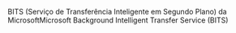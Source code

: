 <span data-ttu-id="c22a7-101">BITS (Serviço de Transferência Inteligente em Segundo Plano) da Microsoft</span><span class="sxs-lookup"><span data-stu-id="c22a7-101">Microsoft Background Intelligent Transfer Service (BITS)</span></span>